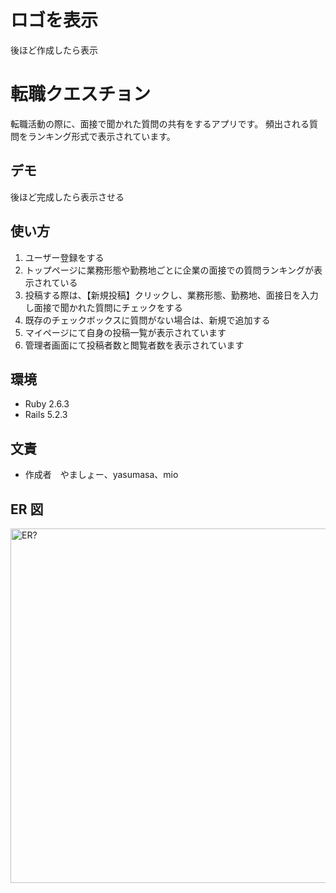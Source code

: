 # ロゴを表示

後ほど作成したら表示

# 転職クエスチョン

転職活動の際に、面接で聞かれた質問の共有をするアプリです。
頻出される質問をランキング形式で表示されています。

## デモ

後ほど完成したら表示させる

## 使い方

1. ユーザー登録をする
2. トップページに業務形態や勤務地ごとに企業の面接での質問ランキングが表示されている
3. 投稿する際は、【新規投稿】クリックし、業務形態、勤務地、面接日を入力し面接で聞かれた質問にチェックをする
4. 既存のチェックボックスに質問がない場合は、新規で追加する
5. マイページにて自身の投稿一覧が表示されています
6. 管理者画面にて投稿者数と閲覧者数を表示されています

## 環境

- Ruby 2.6.3
- Rails 5.2.3

## 文責

- 作成者　やましょー、yasumasa、mio

## ER 図

<img width="567" alt="ER?" src="https://user-images.githubusercontent.com/50095754/90325995-aba8c980-dfbd-11ea-97c1-4bfb562016d3.png">
